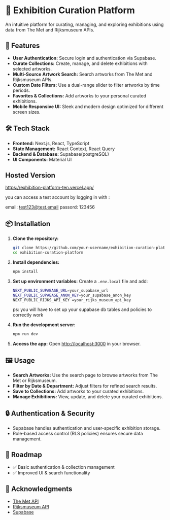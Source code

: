 # 🎨 Exhibition Curation Platform

An intuitive platform for curating, managing, and exploring exhibitions using data from The Met and Rijksmuseum APIs.

## 🚀 Features

- **User Authentication:** Secure login and authentication via Supabase.
- **Curate Collections:** Create, manage, and delete exhibitions with selected artworks.
- **Multi-Source Artwork Search:** Search artworks from The Met and Rijksmuseum APIs.
- **Custom Date Filters:** Use a dual-range slider to filter artworks by time periods.
- **Favorites & Collections:** Add artworks to your personal curated exhibitions.
- **Mobile Responsive UI:** Sleek and modern design optimized for different screen sizes.

## 🛠️ Tech Stack

- **Frontend:** Next.js, React, TypeScript
- **State Management:** React Context, React Query
- **Backend & Database:** Supabase(postgreSQL)
- **UI Components:** Material UI

## Hosted Version

https://exhibition-platform-ten.vercel.app/

you can access a test account by logging in with :

email: test123@test.email
passord: 123456

## 📦 Installation

1. **Clone the repository:**
   ```sh
   git clone https://github.com/your-username/exhibition-curation-platform.git
   cd exhibition-curation-platform
   ```
2. **Install dependencies:**
   ```sh
   npm install
   ```
3. **Set up environment variables:**
   Create a `.env.local` file and add:

   ```sh
   NEXT_PUBLIC_SUPABASE_URL=your_supabase_url
   NEXT_PUBLIC_SUPABASE_ANON_KEY=your_supabase_anon_key
   NEXT_PUBLIC_RIJKS_API_KEY =your_rijks_museum_api_key
   ```

   ps: you will have to set up your supabase db tables and policies to correctly work

4. **Run the development server:**
   ```sh
   npm run dev
   ```
5. **Access the app:**
   Open [http://localhost:3000](http://localhost:3000) in your browser.

## 🖼️ Usage

- **Search Artworks:** Use the search page to browse artworks from The Met or Rijksmuseum.
- **Filter by Date & Department:** Adjust filters for refined search results.
- **Save to Collections:** Add artworks to your curated exhibitions.
- **Manage Exhibitions:** View, update, and delete your curated exhibitions.

## 🔒 Authentication & Security

- Supabase handles authentication and user-specific exhibition storage.
- Role-based access control (RLS policies) ensures secure data management.

## 🎯 Roadmap

- ✅ Basic authentication & collection management
- ✅ Improved UI & search functionality

## 🌟 Acknowledgments

- [The Met API](https://metmuseum.github.io/)
- [Rijksmuseum API](https://data.rijksmuseum.nl/)
- [Supabase](https://supabase.com/)
